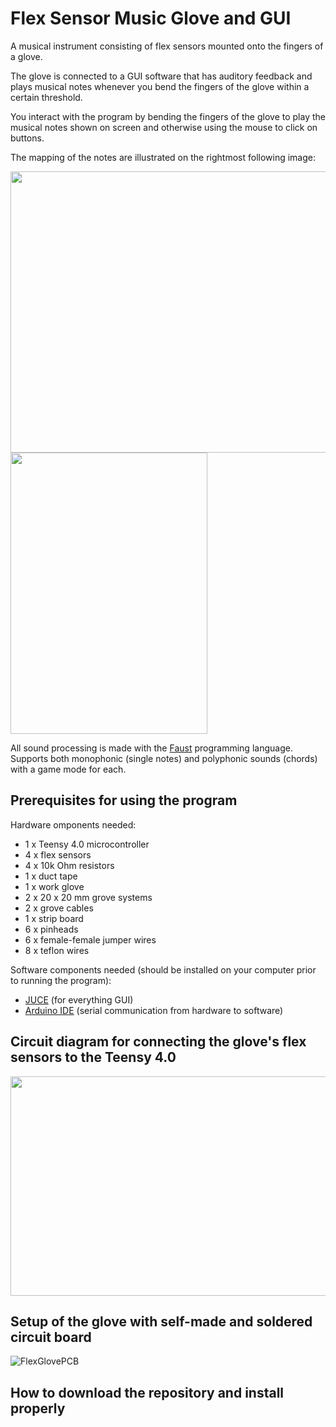 # Flex Sensor Music Glove and GUI

A musical instrument consisting of flex sensors mounted onto the fingers of a glove. 

The glove is connected to a GUI software that has auditory feedback and plays musical notes whenever you bend the fingers of the glove within a certain threshold.

You interact with the program by bending the fingers of the glove to play the musical notes shown on screen and otherwise using the mouse to click on buttons.

The mapping of the notes are illustrated on the rightmost following image:


<img src="https://github.com/user-attachments/assets/e9d852c5-2898-43fa-8360-3d5a6b6b4bde" width="652" height="450" />

<img src="https://github.com/user-attachments/assets/5f10c3c6-4972-41b7-a440-814b8c6c3377" width="315" height="450"/>


All sound processing is made with the [Faust](https://faust.grame.fr/) programming language.
Supports both monophonic (single notes) and polyphonic sounds (chords) with a game mode for each.

## Prerequisites for using the program

Hardware omponents needed:

* 1 x Teensy 4.0 microcontroller 
* 4 x flex sensors
* 4 x 10k Ohm resistors
* 1 x duct tape
* 1 x work glove
* 2 x 20 x 20 mm grove systems
* 2 x grove cables
* 1 x strip board
* 6 x pinheads
* 6 x female-female jumper wires
* 8 x teflon wires

Software components needed (should be installed on your computer prior to running the program):
* [JUCE](https://juce.com/) (for everything GUI)
* [Arduino IDE](https://www.arduino.cc/en/software) (serial communication from hardware to software)

## Circuit diagram for connecting the glove's flex sensors to the Teensy 4.0

<img src="https://github.com/user-attachments/assets/47069000-e652-43d5-b2e5-3afc92de898a" width="750" height="351" />

## Setup of the glove with self-made and soldered circuit board

![FlexGlovePCB](https://github.com/user-attachments/assets/0c9e31c0-ee40-48e9-82e4-da3759ea5f21)

## How to download the repository and install properly




